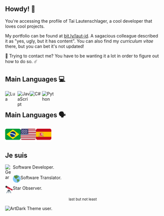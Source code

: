 ## Howdy! 🤪

You're accessing the profile of Tai Lautenschlager, a cool developer that loves cool projects.

My portfolio can be found at [bit.ly/laut-id](https://bit.ly/laut-id). A sagacious colleague described it as "yes, ugly, but it has content". You can also find my _curriculum vitae_ there, but you can bet it's not updated!

🚀 Trying to contact me? You have to be wanting it a lot in order to figure out how to do so. ☄️

## Main Languages 💻
<img align="left" src="https://lautenschlager-id.github.io/content/lang_lua.jpg" width="40" alt="Lua" />
<img align="left" src="https://lautenschlager-id.github.io/content/lang_js.jpg" width="40" alt="JavaScript" />
<img align="left" src="https://lautenschlager-id.github.io/content/lang_cs.jpg" width="40" alt="C#" />
<img align="left" src="https://lautenschlager-id.github.io/content/lang_py.jpg" width="40" alt="Python" />
<br>
<br>

## Main Languages 🗣️
<img align="left" src="https://github.com/Lautenschlager-id/LuaEmojisByBytes/blob/master/72x72/F0-9F-87-A7-F0-9F-87-B7.png?raw=true" width="50" alt="Portuguese (BR)" />
<img align="left" src="https://github.com/Lautenschlager-id/LuaEmojisByBytes/blob/master/72x72/F0-9F-87-BA-F0-9F-87-B8.png?raw=true" width="50" alt="English (EN)" />
<img align="left" src="https://github.com/Lautenschlager-id/LuaEmojisByBytes/blob/master/72x72/F0-9F-87-AA-F0-9F-87-B8.png?raw=true" width="50" alt="Spanish (ES)" />
<br>
<br>
<br>

## Je suis
<img align="left" src="https://cdn.discordapp.com/emojis/563096586394140682.png?v=1" width="25" alt="Gear" /> Software Developer.<br>
<br>
<img align="left" src="https://github.com/Lautenschlager-id/LuaEmojisByBytes/blob/master/72x72/F0-9F-8C-8E.png?raw=true" width="25" alt="Globe" /> Software Translator.<br>
<br>
<img align="left" src="https://github.com/Lautenschlager-id/LuaEmojisByBytes/blob/master/72x72/F0-9F-94-AD.png?raw=true" width="25" alt="Telescope" /> Star Observer.<br>
<p align='center'><sub>last but not least</sub></p>
<img align="left" src="https://i.imgur.com/IYoyBeC.png" height="25" alt="Art" /> Dark Theme user.<br>
